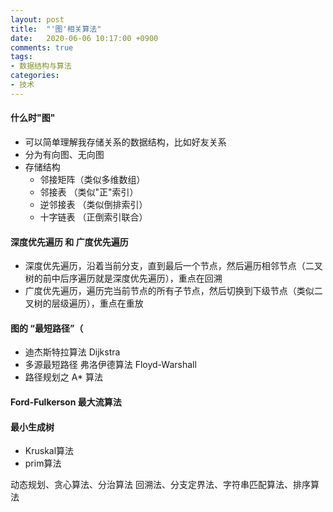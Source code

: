 ```yaml
---
layout: post
title:  "'图'相关算法"
date:   2020-06-06 10:17:00 +0900
comments: true
tags:
- 数据结构与算法
categories:
- 技术
---
```


#### 什么时"图"
- 可以简单理解我存储关系的数据结构，比如好友关系
- 分为有向图、无向图
- 存储结构
    - 邻接矩阵（类似多维数组）
    - 邻接表  （类似"正"索引）
    - 逆邻接表 （类似倒排索引）
    - 十字链表  （正倒索引联合）

#### 深度优先遍历 和 广度优先遍历
- 深度优先遍历，沿着当前分支，直到最后一个节点，然后遍历相邻节点（二叉树的前中后序遍历就是深度优先遍历），重点在回溯
- 广度优先遍历，遍历完当前节点的所有子节点，然后切换到下级节点（类似二叉树的层级遍历），重点在重放

#### 图的 “最短路径”（
- 迪杰斯特拉算法 Dijkstra
- 多源最短路径 弗洛伊德算法 Floyd-Warshall
- 路径规划之 A* 算法

#### Ford-Fulkerson 最大流算法

#### 最小生成树
- Kruskal算法
- prim算法

动态规划、贪心算法、分治算法
回溯法、分支定界法、字符串匹配算法、排序算法